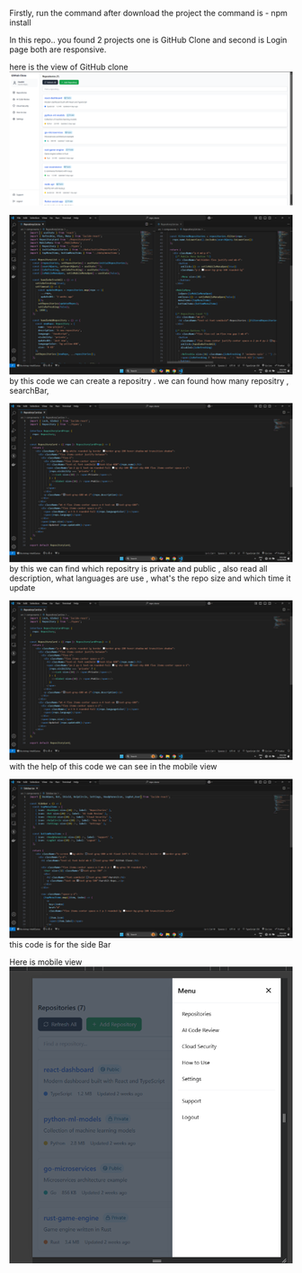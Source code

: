 Firstly, run the command after download the project the command is - npm install

In this repo.. you found 2 projects one is GitHub Clone and second is Login page both are responsive.

here is the view of GitHub clone
 ![imageurl](https://github.com/Harshit001-ctrl/codeAnt/blob/edc2c0d299e786f84a3e8bac9be6116908940a48/github.png)

![imageurl](https://github.com/Harshit001-ctrl/codeAnt/blob/75f0d2fead3a27b076c55b1314c447b0ee44135d/Repo%20code.png)
by this code we can create a repositry . we can found how many repositry , searchBar, 

![imageurl](https://github.com/Harshit001-ctrl/codeAnt/blob/9075bc5f71626ce655dc9b94451a6037ae8dd7eb/Repo%20Info.png)
by this we can find which repositry is private and public , also read all description, what languages are use , what's the repo size and which time it update

![imageurl](https://github.com/Harshit001-ctrl/codeAnt/blob/9075bc5f71626ce655dc9b94451a6037ae8dd7eb/Repo%20Info.png)
with the help of this code we can see in the mobile view

![imageurl](https://github.com/Harshit001-ctrl/codeAnt/blob/9075bc5f71626ce655dc9b94451a6037ae8dd7eb/SideBar%20Code.png)
this code is for the side Bar

Here is mobile view
![imageurl](https://github.com/Harshit001-ctrl/codeAnt/blob/7a207288b557288bb3a0e6ef13f4839aded1bb53/Mobile%20view.png)
